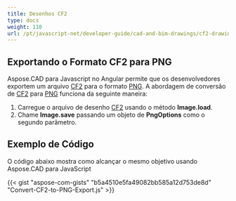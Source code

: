 ```yaml
---
title: Desenhos CF2
type: docs
weight: 110
url: /pt/javascript-net/developer-guide/cad-and-bim-drawings/cf2-drawings/
---
```


## **Exportando o Formato CF2 para PNG**

Aspose.CAD para Javascript no Angular permite que os desenvolvedores exportem um arquivo [CF2](https://docs.fileformat.com/cad/cf2/) para o formato [PNG](https://docs.fileformat.com/image/png/).
A abordagem de conversão de [CF2](https://docs.fileformat.com/cad/cf2/) para [PNG](https://docs.fileformat.com/image/png/) funciona da seguinte maneira:

1. Carregue o arquivo de desenho [CF2](https://docs.fileformat.com/cad/cf2/) usando o método **Image.load**.
1. Chame **Image.save** passando um objeto de **PngOptions** como o segundo parâmetro.

## Exemplo de Código

O código abaixo mostra como alcançar o mesmo objetivo usando Aspose.CAD para JavaScript

{{< gist "aspose-com-gists" "b5a4510e5fa49082bb585a12d753de8d" "Convert-CF2-to-PNG-Export.js" >}}

